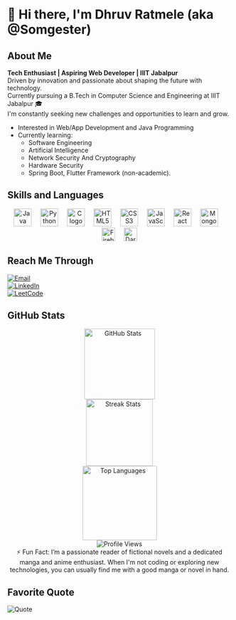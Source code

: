 # 👋 Hi there, I'm Dhruv Ratmele (aka @Somgester)

## About Me
**Tech Enthusiast | Aspiring Web Developer | IIIT Jabalpur**  
Driven by innovation and passionate about shaping the future with technology.  
Currently pursuing a B.Tech in Computer Science and Engineering at IIIT Jabalpur 🎓  
I'm constantly seeking new challenges and opportunities to learn and grow.
<br/>
- Interested in Web/App Development and Java Programming
- Currently learning:
    - Software Engineering
    - Artificial Intelligence
    - Network Security And Cryptography
    - Hardware Security
  - Spring Boot, Flutter Framework (non-academic).

## Skills and Languages

<div align="center">
  <img src="https://cdn.jsdelivr.net/gh/devicons/devicon/icons/java/java-original.svg" height="40" alt="Java logo" />
  <img width="12" />
  <img src="https://cdn.jsdelivr.net/gh/devicons/devicon/icons/python/python-original.svg" height="40" alt="Python logo" />
  <img width="12" />
  <img src="https://cdn.jsdelivr.net/gh/devicons/devicon/icons/c/c-original.svg" height="40" alt="C logo" />
  <img width="12" />
  <img src="https://cdn.jsdelivr.net/gh/devicons/devicon/icons/html5/html5-original.svg" height="40" alt="HTML5 logo" />
  <img width="12" />
  <img src="https://cdn.jsdelivr.net/gh/devicons/devicon/icons/css3/css3-original.svg" height="40" alt="CSS3 logo" />
  <img width="12" />
  <img src="https://cdn.jsdelivr.net/gh/devicons/devicon/icons/javascript/javascript-original.svg" height="40" alt="JavaScript logo" />
  <img width="12" />
  <img src="https://cdn.jsdelivr.net/gh/devicons/devicon/icons/react/react-original.svg" height="40" alt="React logo" />
  <img width="12" />
  <img src="https://cdn.jsdelivr.net/gh/devicons/devicon/icons/mongodb/mongodb-original.svg" height="40" alt="MongoDB logo" />
  <img width="12" />
  <img src="https://cdn.jsdelivr.net/gh/devicons/devicon/icons/firebase/firebase-plain.svg" height="30" alt="Firebase logo" />
  <img width="12"/>
  <img src="https://cdn.jsdelivr.net/gh/devicons/devicon/icons/dart/dart-original.svg" height="30" alt="Dart" />
</div>

## Reach Me Through

[![Email](https://img.shields.io/badge/-Email-red?style=for-the-badge&logo=gmail&logoColor=white)](mailto:dhruvratmele13@gmail.com)  
[![LinkedIn](https://img.shields.io/badge/-LinkedIn-blue?style=for-the-badge&logo=linkedin&logoColor=white)](https://www.linkedin.com/in/dhruv-ratmele-8bb167259)  
[![LeetCode](https://img.shields.io/badge/-LeetCode-FFA116?style=for-the-badge&logo=leetcode&logoColor=white)](https://leetcode.com/somgester13/)

## GitHub Stats

<div align="center">
  <img src="https://github-readme-stats.vercel.app/api?username=Somgester&hide_title=false&hide_rank=false&show_icons=true&include_all_commits=true&count_private=true&disable_animations=false&theme=react&locale=en&hide_border=true" height="159" alt="GitHub Stats" />
  <br />
  <img src="https://streak-stats.demolab.com?user=Somgester&locale=en&mode=daily&theme=react&hide_border=true&border_radius=5" height="150" alt="Streak Stats" />
  <br />
  <img src="https://github-readme-stats.vercel.app/api/top-langs?username=Somgester&locale=en&hide_title=false&layout=compact&card_width=320&langs_count=5&theme=react&hide_border=true" height="167" alt="Top Languages" />
</div>

<div align="center">
  <img src="https://komarev.com/ghpvc/?username=Somgester&label=Profile%20views&color=0e75b6&style=flat" alt="Profile Views" />
  <br/>
  ⚡ Fun Fact: I’m a passionate reader of fictional novels and a dedicated manga and anime enthusiast.
      When I'm not coding or exploring new technologies, you can usually find me with a good manga or novel in hand.
</div>



## Favorite Quote

![Quote](https://quotes-github-readme.vercel.app/api?type=horizontal&theme=tokyonight)

